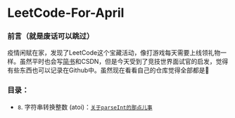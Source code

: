 # LeetCode-For-April

### 前言（就是废话可以跳过）
疫情闲赋在家，发现了LeetCode这个宝藏活动，像打游戏每天需要上线领礼物一样。虽然平时也会写[简书](https://www.jianshu.com/u/5754c6c295af)和CSDN，但是今天受到了竞技世界面试官的启发，觉得有些东西也可以记录在Github中。虽然现在看看自己的仓库觉得全部都是💩

### 目录：
- `8`. 字符串转换整数 (atoi)：[`关于parseInt的那点儿事`](https://github.com/NnnLillian/LeetCode-For-April/blob/master/%E5%B7%A7%E6%80%9D%E5%A4%A7%E9%81%93%E7%90%86/%E5%85%B3%E4%BA%8EparseInt%E7%9A%84%E9%82%A3%E4%BA%9B%E4%BA%8B.md)
